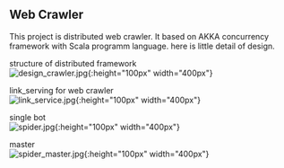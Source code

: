 ## Web Crawler
This project is distributed web crawler. It based on AKKA concurrency framework with Scala programm language. 
here is little detail of design.

structure of distributed framework \
![design_crawler.jpg](https://i.loli.net/2020/01/08/P5TXHr9VoUSNJjI.jpg){:height="100px" width="400px"}

link_serving for web crawler \
![link_service.jpg](https://i.loli.net/2020/01/08/PMJaWVmxKvEoktB.jpg){:height="100px" width="400px"}

single bot  \
![spider.jpg](https://i.loli.net/2020/01/08/XmyO68tbpaRUcAi.jpg){:height="100px" width="400px"}

master \
![spider_master.jpg](https://i.loli.net/2020/01/08/Ww53vxn2JUAX1GK.jpg){:height="100px" width="400px"}
